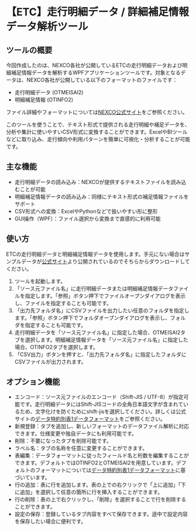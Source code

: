 # 【ETC】走行明細データ / 詳細補足情報データ解析ツール

## ツールの概要

今回作成したのは、NEXCO各社が公開しているETCの走行明細データおよび明細補足情報データを解析するWPFアプリケーションツールです。対象となるデータは、NEXCO各社が公開している以下のフォーマットのファイルです：
* 走行明細データ (OTMEISAI2)
* 明細補足情報 (OTINFO2)

ファイル詳細やフォーマットについては[NEXCO公式サイト](https://www.w-nexco.co.jp/etc/frequency/invoice/)をご参照ください。

このツールを使うことで、テキスト形式で提供される走行明細や補足データを、分析や集計に使いやすいCSV形式に変換することができます。ExcelやBIツールなどに取り込み、走行傾向や利用パターンを簡単に可視化・分析することが可能です。

## 主な機能
* 走行明細データの読み込み：NEXCOが提供するテキストファイルを読み込むことが可能
* 明細補足情報データの読み込み：同様にテキスト形式の補足情報ファイルをサポート
* CSV形式への変換：ExcelやPythonなどで扱いやすい形に整形
* GUI操作（WPF）：ファイル選択から変換まで直感的に利用可能

## 使い方
ETCの走行明細データと明細補足情報データを使用します。手元にない場合はサンプルデータが[公式サイト](https://www.w-nexco.co.jp/etc/frequency/invoice/)より公開されているのでそちらからダウンロードしてください。

1. ツールを起動します。
2. 「ソース元ファイル名」に走行明細データまたは明細補足情報データファイルを指定します。「参照」ボタン押下でファイルオープンダイアログを表示し、ファイルを指定することも可能です。
3. 「出力先フォルダ名」にCSVファイルを出力したい任意のフォルダを指定します。「参照」ボタン押下でフォルダオープンダイアログを表示し、フォルダを指定することも可能です。
4. 走行明細データを「ソース元ファイル名」に指定した場合、OTMEISAI2タブを選択します。明細補足情報データを「ソース元ファイル名」に指定した場合、OTINFO2タブを選択します。
5. 「CSV出力」ボタンを押すと、「出力先フォルダ名」に指定したフォルダにCSVファイルが出力されます。

## オプション機能
* エンコード：ソース元ファイルのエンコード（Shift-JIS / UTF-8）が指定可能です。走行明細データにはShift-JISコードの全角日本語文字が含まれているため、文字化けを防ぐためにshift-jisを選択してください。詳しくは公式サイトの[データ特約別表1データフォーマット](https://www.w-nexco.co.jp/etc/frequency/invoice/pdfs/05.pdf)をご参照ください。
* 新規登録：タブを追加し、新しいフォーマットのデータファイル解析に対応できます。仕様変更や独自データにも利用可能です。
* 削除：不要になったタブを削除可能です。
* ラベル名：タブの名称を任意に変更することができます。
* 表編集：データフォーマットに従ったフィールド名と桁数を編集することができます。デフォルトではOTINFO2とOTMEISAI2を用意しています。デフォルトのフォーマットについては[データ特約別表1データフォーマット](https://www.w-nexco.co.jp/etc/frequency/invoice/pdfs/05.pdf)に基づいています。
* 行の追加：表に行を追加します。表の上での右クリックで「上に追加」「下に追加」を選択して任意の箇所に行を挿入することができます。
* 行の削除：表の上で右クリックし、「削除」を選択することで行を削除することができます。
* 設定の保存：登録しているタブ内容をすべて保存できます。途中で設定内容を保存したい場合に便利です。
